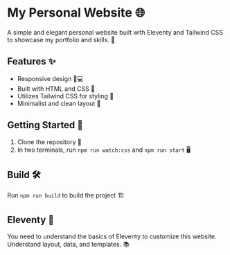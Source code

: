 # My Personal Website 🌐

A simple and elegant personal website built with Eleventy and Tailwind CSS to showcase my portfolio and skills. 🚀

## Features ✨

- Responsive design 📱💻
- Built with HTML and CSS 🎨
- Utilizes Tailwind CSS for styling 🌈
- Minimalist and clean layout 🧹

## Getting Started 🏁

1. Clone the repository 📂
2. In two terminals, run `npm run watch:css` and `npm run start` 🖥️

## Build 🛠️

Run `npm run build` to build the project 🏗️

## Eleventy 🚀

You need to understand the basics of Eleventy to customize this website. Understand layout, data, and templates. 📚
